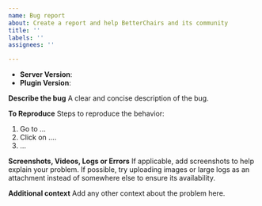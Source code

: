 ```yaml
---
name: Bug report
about: Create a report and help BetterChairs and its community
title: ''
labels: ''
assignees: ''

---
```


* **Server Version**: <!-- *(Run `/version`)* -->
* **Plugin Version**: <!-- *(Run `/version BetterChairs`)* -->


**Describe the bug**
A clear and concise description of the bug.

**To Reproduce**
Steps to reproduce the behavior:
1. Go to ...
2. Click on ....
3. ...

**Screenshots, Videos, Logs or Errors**
If applicable, add screenshots to help explain your problem.
If possible, try uploading images or large logs as an attachment instead of somewhere else to ensure its availability.

**Additional context**
Add any other context about the problem here.
